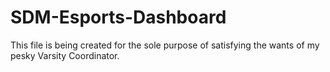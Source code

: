 # SDM-Esports-Dashboard
This file is being created for the sole purpose of satisfying the wants of my pesky Varsity Coordinator.
